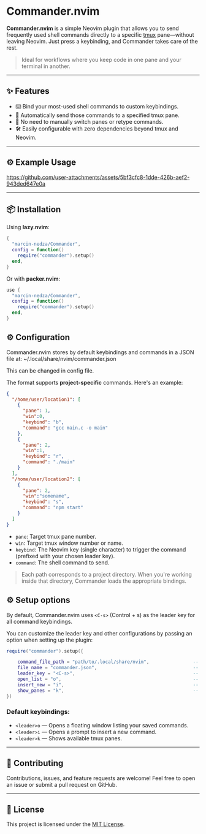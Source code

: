 # Commander.nvim

**Commander.nvim** is a simple Neovim plugin that allows you to send frequently used shell commands directly to a specific [tmux](https://github.com/tmux/tmux) pane—without leaving Neovim. Just press a keybinding, and Commander takes care of the rest.

> Ideal for workflows where you keep code in one pane and your terminal in another.

---

## ✨ Features

- ⌨️ Bind your most-used shell commands to custom keybindings.
- 🔁 Automatically send those commands to a specified tmux pane.
- 🧠 No need to manually switch panes or retype commands.
- 🛠 Easily configurable with zero dependencies beyond tmux and Neovim.

---

## ⚙️ Example Usage

https://github.com/user-attachments/assets/5bf3cfc8-1dde-426b-aef2-943ded647e0a



---
## 📦 Installation

Using **lazy.nvim**:

```lua
{
  "marcin-nedza/Commander",
  config = function()
    require("commander").setup()
  end,
}
```
Or with **packer.nvim**:



```lua
use {
  "marcin-nedza/Commander",
  config = function()
    require("commander").setup()
  end,
}
```
## ⚙️ Configuration

Commander.nvim stores by default keybindings and commands in a JSON file at:
~/.local/share/nvim/commander.json

This can be changed in config file.

The format supports **project-specific** commands. Here's an example:

````json
{
  "/home/user/location1": [
    {
      "pane": 1,
      "win":0,
      "keybind": "b",
      "command": "gcc main.c -o main"
    },
    {
      "pane": 2,
      "win":1,
      "keybind": "r",
      "command": "./main"
    }
  ],
  "/home/user/location2": [
    {
      "pane": 2,
      "win":"somename",
      "keybind": "s",
      "command": "npm start"
    }
  ]
}
````
- `pane`: Target tmux pane number.
- `win`: Target tmux window number or name.
- `keybind`: The Neovim key (single character) to trigger the command (prefixed with your chosen leader key).
- `command`: The shell command to send.

> Each path corresponds to a project directory. When you're working inside that directory, Commander loads the appropriate bindings.

## ⚙️ Setup options

By default, Commander.nvim uses `<C-s>` (Control + s) as the leader key for all command keybindings.

You can customize the leader key and other configurations by passing an option when setting up the plugin:

```lua
require("commander").setup({

    command_file_path = "path/to/.local/share/nvim",                -- Default location
    file_name = "commander.json",                                   -- Default file name
    leader_key = "<C-s>",                                           -- Default leader key
    open_list = "o",                                                -- Default key to open list of commands
    insert_new = "i",                                               -- Default key to insert new command
    show_panes = "k",                                               -- Default key to show pane numbers
})
```
### Default keybindings:

- `<leader>o` — Opens a floating window listing your saved commands.
- `<leader>i` — Opens a prompt to insert a new command.
- `<leader>k` — Shows available tmux panes.
---

## 🚀 Contributing

Contributions, issues, and feature requests are welcome! Feel free to open an issue or submit a pull request on GitHub.

---

## 📄 License

This project is licensed under the [MIT License](LICENSE).
